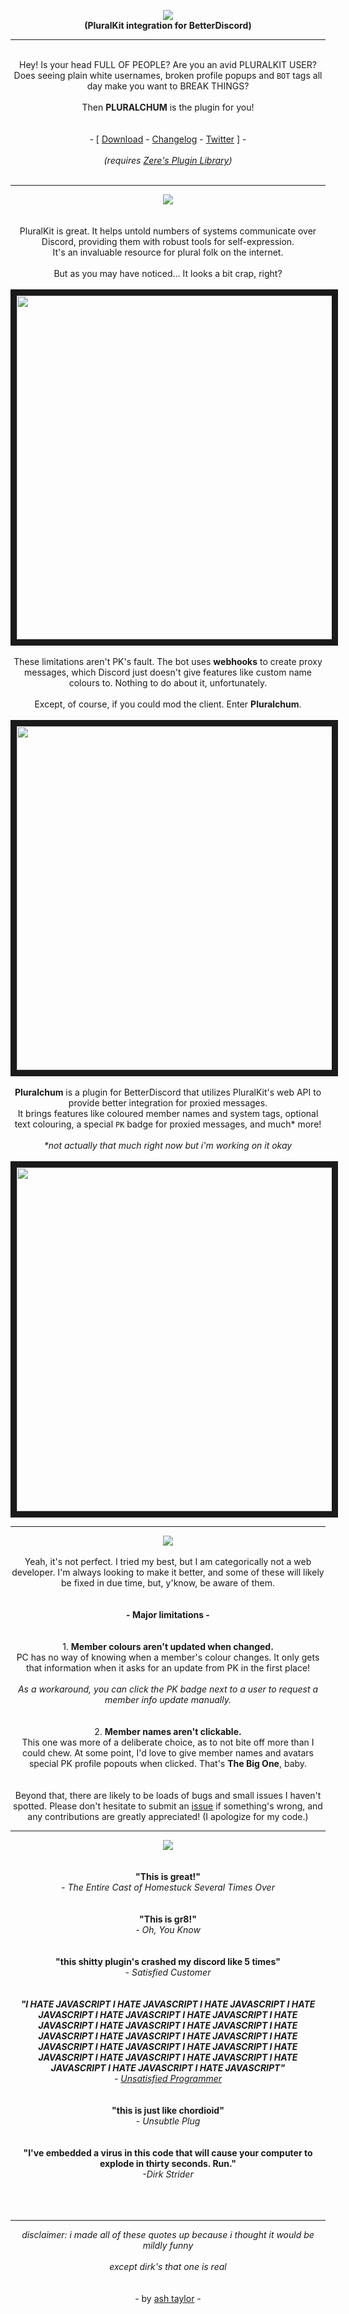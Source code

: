 <p align="center"><img src="https://file.garden/ZRg8rDvANRar6gn8/pluralchum/overkill_logo_final.png"><br><b>(PluralKit integration for BetterDiscord)</b><br></p>

---

<p align="center">
  <br>
  Hey! Is your head FULL OF PEOPLE? Are you an avid PLURALKIT USER?<br>Does seeing plain white usernames, broken profile popups and <code>BOT</code> tags all day make you want to BREAK THINGS?<br><br>Then <b>PLURALCHUM</b> is the plugin for you!
  <br><br><br>
  - [ <a href="https://github.com/estroBiologist/pluralchum/releases/latest">Download</a> - 
  <a href="https://github.com/estroBiologist/pluralchum/releases">Changelog</a> - 
  <a href="https://www.twitter.com/estroBiologist">Twitter</a> ] - <br><br>
  <i>(requires <a href="https://betterdiscord.app/plugin/ZeresPluginLibrary">Zere's Plugin Library</a>)</i>
  <br><br></p>
  
---
<p align="center">
  <img src="https://file.garden/ZRg8rDvANRar6gn8/pluralchum/introduction.png"><br>
  <br>
  <br>
  PluralKit is great. It helps untold numbers of systems communicate over Discord, providing them with robust tools for self-expression.<br>It's an invaluable resource for plural folk on the internet.<br><br>But as you may have noticed... It looks a bit crap, right?<br>
  <br>
  <img src="https://file.garden/ZRg8rDvANRar6gn8/pluralchum/Discord_fGRPvMptnp.png" width="550" border="10"><br>
  <br>
  These limitations aren't PK's fault. The bot uses <b>webhooks</b> to create proxy messages, which Discord just doesn't give features like custom name colours to. Nothing to do about it, unfortunately.<br>
  <br>
  Except, of course, if you could mod the client. Enter <b>Pluralchum</b>.<br>
  <br> 
  <img src="https://file.garden/ZRg8rDvANRar6gn8/pluralchum/Discord_1cL2ymcL79.png" width="550" border="10"><br>
  <br>
  <b>Pluralchum</b> is a plugin for BetterDiscord that utilizes PluralKit's web API to provide better integration for proxied messages.<br>
  It brings features like coloured member names and system tags, optional text colouring, a special <code>PK</code> badge for proxied messages, and much* more!<br>
  <br>
  <i>*not actually that much right now but i'm working on it okay</i><br>
  <br>
  <img src="https://file.garden/ZRg8rDvANRar6gn8/pluralchum/Discord_TfwbO8uAxv.png" width="550" border="10"><br>
</p>

---

<p align="center">
  <img src="https://file.garden/ZRg8rDvANRar6gn8/pluralchum/limitations.png
"><br><br>
  Yeah, it's not perfect. I tried my best, but I am categorically not a web developer. I'm always looking to make it better, and some of these will likely be fixed in due time, but, y'know, be aware of them.<br>
  <br>
  <br>
  <b>- Major limitations -</b><br>
  <br>
  <br>
  1. <b>Member colours aren't updated when changed.</b><br>
  PC has no way of knowing when a member's colour changes. It only gets that information when it asks for an update from PK in the first place!<br>
  <br>
  <i>As a workaround, you can click the PK badge next to a user to request a member info update manually.</i><br>
  <br>
  <br>
  2. <b>Member names aren't clickable.</b><br>
  This one was more of a deliberate choice, as to not bite off more than I could chew. At some point, I'd love to give member names and avatars special PK profile popouts when clicked. That's <b>The Big One</b>, baby.<br>
  <br>
  <br>
  Beyond that, there are likely to be loads of bugs and small issues I haven't spotted. Please don't hesitate to submit an <a href="https://github.com/estroBiologist/pluralchum/issues">issue</a> if something's wrong, and any contributions are greatly appreciated! (I apologize for my code.)
</p>
  
---
 
<p align="center">
  <img src="https://file.garden/ZRg8rDvANRar6gn8/pluralchum/reviewns_WHYTE.png
">
  <br><br><br>
  <b>"This is great!"</b> <br><i> - The Entire Cast of Homestuck Several Times Over</i><br><br><br>
 <b>"This is gr8!"</b> <br><i> - Oh, You Know</i><br><br><br>
  <b>"this shitty plugin's crashed my discord like 5 times"</b> <br><i>- Satisfied Customer</i><br><br><br>
  <i><b>"I HATE JAVASCRIPT I HATE JAVASCRIPT I HATE JAVASCRIPT I HATE JAVASCRIPT I HATE JAVASCRIPT I HATE JAVASCRIPT I HATE JAVASCRIPT I HATE JAVASCRIPT I HATE JAVASCRIPT I HATE JAVASCRIPT I HATE JAVASCRIPT I HATE JAVASCRIPT I HATE JAVASCRIPT I HATE JAVASCRIPT I HATE JAVASCRIPT I HATE JAVASCRIPT I HATE JAVASCRIPT I HATE JAVASCRIPT I HATE JAVASCRIPT I HATE JAVASCRIPT I HATE JAVASCRIPT"</b></i>
  <br><i>- <a href="https://www.twitter.com/estroBiologist">Unsatisfied Programmer</a></i><br><br><br>
  <b>"this is just like chordioid"</b> <br><i>- Unsubtle Plug</i><br><br><br>
  <b>"I've embedded a virus in this code that will cause your computer to explode in thirty seconds. Run."</b><br><i>-Dirk Strider</i><br><br><br><br>
</p>

---

<p align="center">
<i>disclaimer: i made all of these quotes up because i thought it would be mildly funny<br><br>except dirk's that one is real</i><br><br><br>
- by <a href="https://www.twitter.com/estroBiologist">ash taylor</a> -</p>
